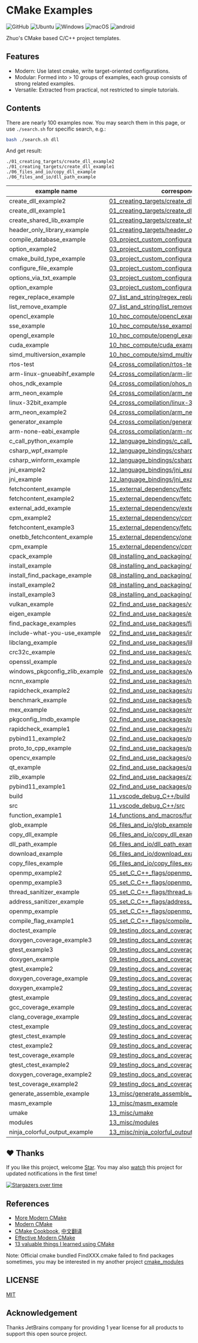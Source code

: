 # CMake Examples

<img alt="GitHub" src="https://img.shields.io/github/license/zchrissirhcz/cmake_examples"> ![Ubuntu](https://img.shields.io/badge/Ubuntu-333333?style=flat&logo=ubuntu) ![Windows](https://img.shields.io/badge/Windows-333333?style=flat&logo=windows&logoColor=blue) ![macOS](https://img.shields.io/badge/-macOS-333333?style=flat&logo=apple) ![android](https://img.shields.io/badge/-Android-333333?style=flat&logo=Android)

Zhuo's CMake based C/C++ project templates.

## Features
- Modern:    Use latest cmake, write target-oriented configurations.
- Modular:   Formed into > 10 groups of examples, each group consists of strong related examples.
- Versatile: Extracted from practical, not restricted to simple tutorials.

## Contents
There are nearly 100 examples now. You may search them in this page, or use `./search.sh` for specific search, e.g.:
```bash
bash ./search.sh dll
```
And get result:
```
./01_creating_targets/create_dll_example2
./01_creating_targets/create_dll_example1
./06_files_and_io/copy_dll_example
./06_files_and_io/dll_path_example
```

 | example name        | corresponding directory |
 | ------------------- | ----------------------- |
 | create_dll_example2 | [01_creating_targets/create_dll_example2](01_creating_targets) |
 | create_dll_example1 | [01_creating_targets/create_dll_example1](01_creating_targets) |
 | create_shared_lib_example | [01_creating_targets/create_shared_lib_example](01_creating_targets) |
 | header_only_library_example | [01_creating_targets/header_only_library_example](01_creating_targets) |
 | compile_database_example | [03_project_custom_configurations/compile_database_example](03_project_custom_configurations) |
 | option_example2 | [03_project_custom_configurations/option_example2](03_project_custom_configurations) |
 | cmake_build_type_example | [03_project_custom_configurations/cmake_build_type_example](03_project_custom_configurations) |
 | configure_file_example | [03_project_custom_configurations/configure_file_example](03_project_custom_configurations) |
 | options_via_txt_example | [03_project_custom_configurations/options_via_txt_example](03_project_custom_configurations) |
 | option_example | [03_project_custom_configurations/option_example](03_project_custom_configurations) |
 | regex_replace_example | [07_list_and_string/regex_replace_example](07_list_and_string) |
 | list_remove_example | [07_list_and_string/list_remove_example](07_list_and_string) |
 | opencl_example | [10_hpc_compute/opencl_example](10_hpc_compute) |
 | sse_example | [10_hpc_compute/sse_example](10_hpc_compute) |
 | opengl_example | [10_hpc_compute/opengl_example](10_hpc_compute) |
 | cuda_example | [10_hpc_compute/cuda_example](10_hpc_compute) |
 | simd_multiversion_example | [10_hpc_compute/simd_multiversion_example](10_hpc_compute) |
 | rtos-test | [04_cross_compilation/rtos-test](04_cross_compilation) |
 | arm-linux-gnueabihf_example | [04_cross_compilation/arm-linux-gnueabihf_example](04_cross_compilation) |
 | ohos_ndk_example | [04_cross_compilation/ohos_ndk_example](04_cross_compilation) |
 | arm_neon_example | [04_cross_compilation/arm_neon_example](04_cross_compilation) |
 | linux-32bit_example | [04_cross_compilation/linux-32bit_example](04_cross_compilation) |
 | arm_neon_example2 | [04_cross_compilation/arm_neon_example2](04_cross_compilation) |
 | generator_example | [04_cross_compilation/generator_example](04_cross_compilation) |
 | arm-none-eabi_example | [04_cross_compilation/arm-none-eabi_example](04_cross_compilation) |
 | c_call_python_example | [12_language_bindings/c_call_python_example](12_language_bindings) |
 | csharp_wpf_example | [12_language_bindings/csharp_wpf_example](12_language_bindings) |
 | csharp_winform_example | [12_language_bindings/csharp_winform_example](12_language_bindings) |
 | jni_example2 | [12_language_bindings/jni_example2](12_language_bindings) |
 | jni_example | [12_language_bindings/jni_example](12_language_bindings) |
 | fetchcontent_example | [15_external_dependency/fetchcontent_example](15_external_dependency) |
 | fetchcontent_example2 | [15_external_dependency/fetchcontent_example2](15_external_dependency) |
 | external_add_example | [15_external_dependency/external_add_example](15_external_dependency) |
 | cpm_example2 | [15_external_dependency/cpm_example2](15_external_dependency) |
 | fetchcontent_example3 | [15_external_dependency/fetchcontent_example3](15_external_dependency) |
 | onetbb_fetchcontent_example | [15_external_dependency/onetbb_fetchcontent_example](15_external_dependency) |
 | cpm_example | [15_external_dependency/cpm_example](15_external_dependency) |
 | cpack_example | [08_installing_and_packaging/cpack_example](08_installing_and_packaging) |
 | install_example | [08_installing_and_packaging/install_example](08_installing_and_packaging) |
 | install_find_package_example | [08_installing_and_packaging/install_find_package_example](08_installing_and_packaging) |
 | install_example2 | [08_installing_and_packaging/install_example2](08_installing_and_packaging) |
 | install_example3 | [08_installing_and_packaging/install_example3](08_installing_and_packaging) |
 | vulkan_example | [02_find_and_use_packages/vulkan_example](02_find_and_use_packages) |
 | eigen_example | [02_find_and_use_packages/eigen_example](02_find_and_use_packages) |
 | find_package_examples | [02_find_and_use_packages/find_package_examples](02_find_and_use_packages) |
 | include-what-you-use_example | [02_find_and_use_packages/include-what-you-use_example](02_find_and_use_packages) |
 | libclang_example | [02_find_and_use_packages/libclang_example](02_find_and_use_packages) |
 | crc32c_example | [02_find_and_use_packages/crc32c_example](02_find_and_use_packages) |
 | openssl_example | [02_find_and_use_packages/openssl_example](02_find_and_use_packages) |
 | windows_pkgconfig_zlib_example | [02_find_and_use_packages/windows_pkgconfig_zlib_example](02_find_and_use_packages) |
 | ncnn_example | [02_find_and_use_packages/ncnn_example](02_find_and_use_packages) |
 | rapidcheck_example2 | [02_find_and_use_packages/rapidcheck_example2](02_find_and_use_packages) |
 | benchmark_example | [02_find_and_use_packages/benchmark_example](02_find_and_use_packages) |
 | mex_example | [02_find_and_use_packages/mex_example](02_find_and_use_packages) |
 | pkgconfig_lmdb_example | [02_find_and_use_packages/pkgconfig_lmdb_example](02_find_and_use_packages) |
 | rapidcheck_example1 | [02_find_and_use_packages/rapidcheck_example1](02_find_and_use_packages) |
 | pybind11_example2 | [02_find_and_use_packages/pybind11_example2](02_find_and_use_packages) |
 | proto_to_cpp_example | [02_find_and_use_packages/proto_to_cpp_example](02_find_and_use_packages) |
 | opencv_example | [02_find_and_use_packages/opencv_example](02_find_and_use_packages) |
 | qt_example | [02_find_and_use_packages/qt_example](02_find_and_use_packages) |
 | zlib_example | [02_find_and_use_packages/zlib_example](02_find_and_use_packages) |
 | pybind11_example1 | [02_find_and_use_packages/pybind11_example1](02_find_and_use_packages) |
 | build | [11_vscode_debug_C++/build](11_vscode_debug_C++) |
 | src | [11_vscode_debug_C++/src](11_vscode_debug_C++) |
 | function_example1 | [14_functions_and_macros/function_example1](14_functions_and_macros) |
 | glob_example | [06_files_and_io/glob_example](06_files_and_io) |
 | copy_dll_example | [06_files_and_io/copy_dll_example](06_files_and_io) |
 | dll_path_example | [06_files_and_io/dll_path_example](06_files_and_io) |
 | download_example | [06_files_and_io/download_example](06_files_and_io) |
 | copy_files_example | [06_files_and_io/copy_files_example](06_files_and_io) |
 | openmp_example2 | [05_set_C_C++_flags/openmp_example2](05_set_C_C++_flags) |
 | openmp_example3 | [05_set_C_C++_flags/openmp_example3](05_set_C_C++_flags) |
 | thread_sanitizer_example | [05_set_C_C++_flags/thread_sanitizer_example](05_set_C_C++_flags) |
 | address_sanitizer_example | [05_set_C_C++_flags/address_sanitizer_example](05_set_C_C++_flags) |
 | openmp_example | [05_set_C_C++_flags/openmp_example](05_set_C_C++_flags) |
 | compile_flag_example1 | [05_set_C_C++_flags/compile_flag_example1](05_set_C_C++_flags) |
 | doctest_example | [09_testing_docs_and_coverage/doctest_example](09_testing_docs_and_coverage) |
 | doxygen_coverage_example3 | [09_testing_docs_and_coverage/doxygen_coverage_example3](09_testing_docs_and_coverage) |
 | gtest_example3 | [09_testing_docs_and_coverage/gtest_example3](09_testing_docs_and_coverage) |
 | doxygen_example | [09_testing_docs_and_coverage/doxygen_example](09_testing_docs_and_coverage) |
 | gtest_example2 | [09_testing_docs_and_coverage/gtest_example2](09_testing_docs_and_coverage) |
 | doxygen_coverage_example | [09_testing_docs_and_coverage/doxygen_coverage_example](09_testing_docs_and_coverage) |
 | doxygen_example2 | [09_testing_docs_and_coverage/doxygen_example2](09_testing_docs_and_coverage) |
 | gtest_example | [09_testing_docs_and_coverage/gtest_example](09_testing_docs_and_coverage) |
 | gcc_coverage_example | [09_testing_docs_and_coverage/gcc_coverage_example](09_testing_docs_and_coverage) |
 | clang_coverage_example | [09_testing_docs_and_coverage/clang_coverage_example](09_testing_docs_and_coverage) |
 | ctest_example | [09_testing_docs_and_coverage/ctest_example](09_testing_docs_and_coverage) |
 | gtest_ctest_example | [09_testing_docs_and_coverage/gtest_ctest_example](09_testing_docs_and_coverage) |
 | ctest_example2 | [09_testing_docs_and_coverage/ctest_example2](09_testing_docs_and_coverage) |
 | test_coverage_example | [09_testing_docs_and_coverage/test_coverage_example](09_testing_docs_and_coverage) |
 | gtest_ctest_example2 | [09_testing_docs_and_coverage/gtest_ctest_example2](09_testing_docs_and_coverage) |
 | doxygen_coverage_example2 | [09_testing_docs_and_coverage/doxygen_coverage_example2](09_testing_docs_and_coverage) |
 | test_coverage_example2 | [09_testing_docs_and_coverage/test_coverage_example2](09_testing_docs_and_coverage) |
 | generate_assemble_example | [13_misc/generate_assemble_example](13_misc) |
 | masm_example | [13_misc/masm_example](13_misc) |
 | umake | [13_misc/umake](13_misc) |
 | modules | [13_misc/modules](13_misc) |
 | ninja_colorful_output_example | [13_misc/ninja_colorful_output_example](13_misc) |


## ♥️ Thanks

If you like this project, welcome <a class="github-button" href="https://github.com/zchrissirhcz/cmake_examples" data-icon="octicon-star" data-show-count="true" aria-label="Star zchrissirhcz/cmake_examples on GitHub">Star</a>.
You may also <a class="github-button" href="https://github.com/zchrissirhcz/cmake_examples/subscription" data-icon="octicon-eye" data-show-count="true" aria-label="Watch zchrissirhcz/cmake_examples on GitHub">watch</a> this project for updated notifications in the first time!

[![Stargazers over time](https://starchart.cc/zchrissirhcz/cmake_examples.svg)](https://starchart.cc/zchrissirhcz/cmake_examples)


## References
- [More Modern CMake](https://hsf-training.github.io/hsf-training-cmake-webpage/)
- [Modern CMake](https://cliutils.gitlab.io/modern-cmake)
- [CMake Cookbook](https://github.com/dev-cafe/cmake-cookbook), [中文翻译](https://github.com/xiaoweiChen/CMake-Cookbook)
- [Effective Modern CMake](https://gist.github.com/mbinna/c61dbb39bca0e4fb7d1f73b0d66a4fd1)
- [13 valuable things I learned using CMake](https://gist.github.com/GuillaumeDua/a2e9cdeaf1a26906e2a92ad07137366f)

Note: Official cmake bundled FindXXX.cmake failed to find packages sometimes, you may be interested in my another project [cmake_modules](https://github.com/zchrissirhcz/cmake_modules)

## LICENSE

[MIT](./LICENSE)

## Acknowledgement

Thanks JetBrains company for providing 1 year license for all products to support this open source project.
